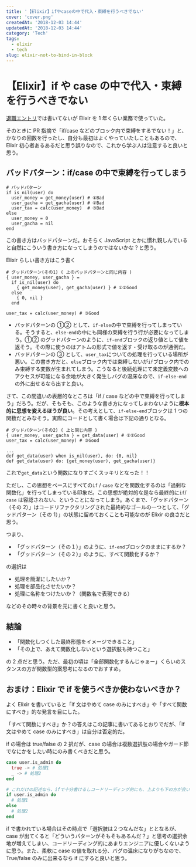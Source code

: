 ```yaml
---
title: '【Elixir】ifやcaseの中で代入・束縛を行うべきでない'
cover: 'cover.png'
createdAt: '2018-12-03 14:44'
updatedAt: '2018-12-03 14:44'
category: 'Tech'
tags:
  - elixir
  - tech
slug: elixir-not-to-bind-in-block
---
```


# 【Elixir】if や case の中で代入・束縛を行うべきでない

[退職エントリ](./retirement-from-company-1)では書いてないが Elixir を 1 年くらい業務で使っていた。

そのときに PR 指摘で「if/case などのブロック内で束縛をするでない！」と、かなりの回数を行ったし、自分も最初はよくやっていたしこともあるので、Elixir 初心者あるあるだと思う誤りなので、これから学ぶ人は注意すると良いと思う。

## バッドパターン：if/case の中で束縛を行ってしまう

```elixir{3-5}
# バッドパターン
if is_nil(user) do
  user_money = get_money(user) # ①Bad
  user_gacha = get_gacha(user) # ②Bad
  user_tax = calc(user_money)  # ③Bad
else
  user_money = 0
  user_gacha = nil
end
```

この書き方はバッドパターンだ。おそらく JavaScript とかに慣れ親しんでいると自然にこういう書き方になってしまうのではないかな？と思う。

Elixir らしい書き方はこう書く

```elixir{4,9}
# グッドパターン(その1) ( 上のバッドパターンと同じ内容 )
{ user_money, user_gacha } =
  if is_nil(user) do
	{ get_money(user), get_gacha(user) } # ①②Good
  else
  	{ 0, nil }
  end

user_tax = calc(user_money) # ③Good
```

- バッドパターンの ①② として、`if-else`の中で束縛を行ってしまっている。そうすると、`else-end`の中にも同様の束縛を行う行が必要になってしまう。①② のグッドパターンのように、`if-end`ブロックの返り値として値を返そう。その際に使うのはアトムの形式で値を返す・受け取るのが通例だ。
- バッドパターンの ③ として、`user_tax`についての処理を行っている場所が悪い。この書き方だと、`else`ブロック内では束縛しないが`if`ブロック内でのみ束縛する変数が生まれてしまう。こうなると後続処理にて未定義変数へのアクセスが可能になる余地が大きく発生しバグの温床なので、`if-else-end`の外に出せるなら出すと良い。

さて、この間違いの表層的なところは「if / case などの中で束縛を行ってしまう」だろう。だが、そもそも、このような書き方になってしまわないように**根本的に思想を変えるほうが良い**。その考えとして、`if-else-end`ブロックは 1 つの関数だとみなそう。実際にコードとして書く場合は下記の通りとなる。

```elixir{2-3}
# グッドパターン(その2) ( 上と同じ内容 )
{ user_money, user_gacha } = get_data(user) # ①②Good
user_tax = calc(user_money) # ③Good

...
def get_data(user) when is_nil(user), do: {0, nil}
def get_data(user) do: {get_money(user), get_gacha(user)}
```

これで`get_data`という関数になりすごくスッキリとなった！！

ただし、この思想をベースにすべての`if` / `case` などを関数化するのは「過剰な関数化」を行ってしまっている印象だ。この思想が絶対的な是なら最終的に`if`/ `case` は容認されない、ということになってしまう。あくまで、「グッドパターン（その 2）」はコードリファクタリングされた最終的なゴールの一つとして、「グッドパターン（その 1）」の状態に留めておくことも可能なのが Elixir の良さだと思う。

つまり、

- 「グッドパターン（その１）」のように、`if-end`ブロックのままにするか？
- 「グッドパターン（その２）」のように、すべて関数化するか？

の選択は

- 処理を簡潔にしたいか？
- 処理を部品化させたいか？
- 処理に名称をつけたいか？（関数名で表現できる）

などのその時々の背景を元に書くと良いと思う。

## 結論

- 「関数化しつくした最終形態をイメージできること」
- 「その上で、あえて関数化しないという選択肢も持つこと」

の 2 点だと思う。ただ、最初の頃は「全部関数化するんじゃぁー」くらいのスタンスの方が関数型的案思考になるのでおすすめ。

## おまけ：Elixir で if を使うべきか使わないべきか？

よく Elixir を書いていると「if 文はやめて case のみにすべき」や「すべて関数にすべき」的な発言を目にした。

「すべて関数にすべき」か？の答えはこの記事に書いてあるとおりでだが、「if 文はやめて case のみにすべき」は自分は否定的だ。

if の場合は true/false の 2 択だが、case の場合は複数選択肢の場合やガード節でなにかをしたい時にのみ書くべきだと思う。

```elixir
case user.is_admin do
  true -> # 処理1
  _ -> # 処理2
end

# これだけの記述なら、ifで十分書けるしコードリーディング的にも、上よりも下の方が良い
if user.is_admin do
  # 処理1
else
  # 処理2
end
```

if で書かれている場合はその時点で「選択肢は２つなんだな」ととなるが、case が出てくると「どういうパターンがそもそもあるんだ？」と思考の選択余地が増えてしまい、コードリーディング的にあまりエンジニアに優しくないように思う。また、柔軟に case の値を取れる分、バグの温床になりがちなので、True/false のみに出来るなら if にすると良いと思う。
